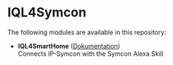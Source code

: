 # IQL4Symcon

The following modules are available in this repository:

- __IQL4SmartHome__ ([Dokumentation](IQL4SmartHome))  
	Connects IP-Symcon with the Symcon Alexa Skill
